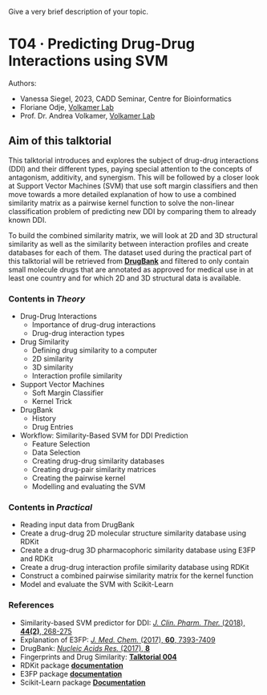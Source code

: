 Give a very brief description of your topic.
# T04 · Predicting Drug-Drug Interactions using SVM

Authors:

- Vanessa Siegel, 2023, CADD Seminar, Centre for Bioinformatics
- Floriane Odje, [Volkamer Lab](https://volkamerlab.org/)
- Prof. Dr. Andrea Volkamer, [Volkamer Lab](https://volkamerlab.org/)

## Aim of this talktorial

This talktorial introduces and explores the subject of drug-drug interactions (DDI) and their different types, paying special attention to the concepts of antagonism, additivity, and synergism. This will be followed by a closer look at Support Vector Machines (SVM) that use soft margin classifiers and then move towards a more detailed explanation of how to use a combined similarity matrix as a pairwise kernel function to solve the non-linear classification problem of predicting new DDI by comparing them to already known DDI.

To build the combined similarity matrix, we will look at 2D and 3D structural similarity as well as the similarity between interaction profiles and create databases for each of them. The dataset used during the practical part of this talktorial will be retrieved from [__DrugBank__](www.drugbank.ca) and filtered to only contain small molecule drugs that are annotated as approved for medical use in at least one country and for which 2D and 3D structural data is available.

### Contents in *Theory*

-	Drug-Drug Interactions
    - Importance of drug-drug interactions
    - Drug-drug interaction types
-	Drug Similarity
    - Defining drug similarity to a computer
    - 2D similarity
    - 3D similarity
    - Interaction profile similarity
-	Support Vector Machines
    - Soft Margin Classifier
    - Kernel Trick
-	DrugBank
    - History
    - Drug Entries
-	Workflow: Similarity-Based SVM for DDI Prediction
    - Feature Selection
    - Data Selection
    - Creating drug-drug similarity databases
    - Creating drug-pair similarity matrices
    - Creating the pairwise kernel
    - Modelling and evaluating the SVM

### Contents in *Practical*

-	Reading input data from DrugBank
-	Create a drug-drug 2D molecular structure similarity database using RDKit
-	Create a drug-drug 3D pharmacophoric similarity database using E3FP and RDKit
-	Create a drug-drug interaction profile similarity database using RDKit
-	Construct a combined pairwise similarity matrix for the kernel function
-	Model and evaluate the SVM with Scikit-Learn

### References

* Similarity-based SVM predictor for DDI: [*J. Clin. Pharm. Ther.* (2018), __44(2)__, 268-275](https://pubmed.ncbi.nlm.nih.gov/30565313/)
* Explanation of E3FP: [*J. Med. Chem.* (2017), __60__, 7393-7409](https://pubs.acs.org/doi/full/10.1021/acs.jmedchem.7b00696)
* DrugBank: [*Nucleic Acids Res.* (2017), __8__](https://pubmed.ncbi.nlm.nih.gov/29126136/)
* Fingerprints and Drug Similarity: [__Talktorial 004__](https://github.com/volkamerlab/teachopencadd/blob/master/teachopencadd/talktorials/T004_compound_similarity/talktorial.ipynb)
* RDKit package [__documentation__](https://www.rdkit.org/docs/index.html)
* E3FP package [__documentation__](https://e3fp.readthedocs.io/en/latest/index.html)
* Scikit-Learn package [__Documentation__](https://scikit-learn.org/stable/index.html)